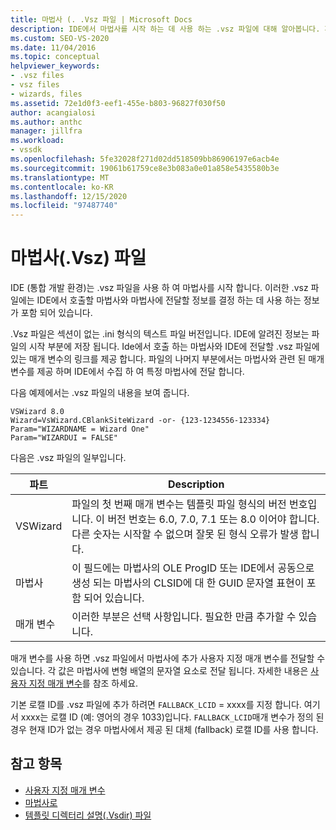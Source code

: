 ```yaml
---
title: 마법사 (. .Vsz 파일 | Microsoft Docs
description: IDE에서 마법사를 시작 하는 데 사용 하는 .vsz 파일에 대해 알아봅니다. 파일에는 호출할 마법사와 마법사에 전달할 정보 등이 포함 되어 있습니다.
ms.custom: SEO-VS-2020
ms.date: 11/04/2016
ms.topic: conceptual
helpviewer_keywords:
- .vsz files
- vsz files
- wizards, files
ms.assetid: 72e1d0f3-eef1-455e-b803-96827f030f50
author: acangialosi
ms.author: anthc
manager: jillfra
ms.workload:
- vssdk
ms.openlocfilehash: 5fe32028f271d02dd518509bb86906197e6acb4e
ms.sourcegitcommit: 19061b61759ce8e3b083a0e01a858e5435580b3e
ms.translationtype: MT
ms.contentlocale: ko-KR
ms.lasthandoff: 12/15/2020
ms.locfileid: "97487740"
---
```

# <a name="wizard-vsz-file"></a>마법사(.Vsz) 파일

IDE (통합 개발 환경)는 .vsz 파일을 사용 하 여 마법사를 시작 합니다. 이러한 .vsz 파일에는 IDE에서 호출할 마법사와 마법사에 전달할 정보를 결정 하는 데 사용 하는 정보가 포함 되어 있습니다.

.Vsz 파일은 섹션이 없는 .ini 형식의 텍스트 파일 버전입니다. IDE에 알려진 정보는 파일의 시작 부분에 저장 됩니다. Ide에서 호출 하는 마법사와 IDE에 전달할 .vsz 파일에 있는 매개 변수의 링크를 제공 합니다. 파일의 나머지 부분에서는 마법사와 관련 된 매개 변수를 제공 하며 IDE에서 수집 하 여 특정 마법사에 전달 합니다.

다음 예제에서는 .vsz 파일의 내용을 보여 줍니다.

```
VSWizard 8.0
Wizard=VsWizard.CBlankSiteWizard -or- {123-1234556-123334}
Param="WIZARDNAME = Wizard One"
Param="WIZARDUI = FALSE"
```

다음은 .vsz 파일의 일부입니다.

|파트|Description|
|----------|-----------------|
|VSWizard|파일의 첫 번째 매개 변수는 템플릿 파일 형식의 버전 번호입니다. 이 버전 번호는 6.0, 7.0, 7.1 또는 8.0 이어야 합니다. 다른 숫자는 시작할 수 없으며 잘못 된 형식 오류가 발생 합니다.|
|마법사|이 필드에는 마법사의 OLE ProgID 또는 IDE에서 공동으로 생성 되는 마법사의 CLSID에 대 한 GUID 문자열 표현이 포함 되어 있습니다.|
|매개 변수|이러한 부분은 선택 사항입니다. 필요한 만큼 추가할 수 있습니다.|

매개 변수를 사용 하면 .vsz 파일에서 마법사에 추가 사용자 지정 매개 변수를 전달할 수 있습니다. 각 값은 마법사에 변형 배열의 문자열 요소로 전달 됩니다. 자세한 내용은 [사용자 지정 매개 변수](../../extensibility/internals/custom-parameters.md)를 참조 하세요.

기본 로캘 ID를 .vsz 파일에 추가 하려면 `FALLBACK_LCID` = xxxx를 지정 합니다. 여기서 xxxx는 로캘 ID (예: 영어의 경우 1033)입니다. `FALLBACK_LCID`매개 변수가 정의 된 경우 현재 ID가 없는 경우 마법사에서 제공 된 대체 (fallback) 로캘 ID를 사용 합니다.

## <a name="see-also"></a>참고 항목

- [사용자 지정 매개 변수](../../extensibility/internals/custom-parameters.md)
- [마법사로](../../extensibility/internals/wizards.md)
- [템플릿 디렉터리 설명(.Vsdir) 파일](../../extensibility/internals/template-directory-description-dot-vsdir-files.md)
